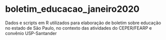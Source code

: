 # boletim_educacao_janeiro2020
Dados e scripts em R utilizados para elaboração de boletim sobre educação no estado de São Paulo, no contexto das atividades do CEPER/FEARP e convênio USP-Santander
